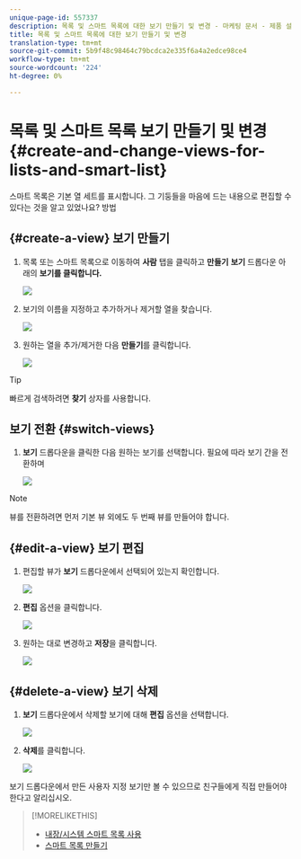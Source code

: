 ```yaml
---
unique-page-id: 557337
description: 목록 및 스마트 목록에 대한 보기 만들기 및 변경 - 마케팅 문서 - 제품 설명서
title: 목록 및 스마트 목록에 대한 보기 만들기 및 변경
translation-type: tm+mt
source-git-commit: 5b9f48c98464c79bcdca2e335f6a4a2edce98ce4
workflow-type: tm+mt
source-wordcount: '224'
ht-degree: 0%

---
```



# 목록 및 스마트 목록 보기 만들기 및 변경 {#create-and-change-views-for-lists-and-smart-list}

스마트 목록은 기본 열 세트를 표시합니다. 그 기둥들을 마음에 드는 내용으로 편집할 수 있다는 것을 알고 있었나요? 방법

## {#create-a-view} 보기 만들기

1. 목록 또는 스마트 목록으로 이동하여 **사람** 탭을 클릭하고 **만들기** **보기** 드롭다운 아래의 **보기를 클릭합니다.**

   ![](assets/smartlist-createview.png)

1. 보기의 이름을 지정하고 추가하거나 제거할 열을 찾습니다.

   ![](assets/image2014-9-12-11-3a23-3a53.png)

1. 원하는 열을 추가/제거한 다음 **만들기**&#x200B;를 클릭합니다.

   ![](assets/image2014-9-12-11-3a24-3a7.png)

>[!TIP]
>
>빠르게 검색하려면 **찾기** 상자를 사용합니다.

## 보기 전환 {#switch-views}

1. **보기** 드롭다운을 클릭한 다음 원하는 보기를 선택합니다. 필요에 따라 보기 간을 전환하며

   ![](assets/smartlist-customviewchoose.png)

>[!NOTE]
>
> 뷰를 전환하려면 먼저 기본 뷰 외에도 두 번째 뷰를 만들어야 합니다.

## {#edit-a-view} 보기 편집

1. 편집할 뷰가 **보기** 드롭다운에서 선택되어 있는지 확인합니다.

   ![](assets/smartlist-customviewchoose.png)

1. **편집** 옵션을 클릭합니다.

   ![](assets/smartlist-editcustomview.png)

1. 원하는 대로 변경하고 **저장**&#x200B;을 클릭합니다.

   ![](assets/image2014-9-12-11-3a27-3a19.png)

## {#delete-a-view} 보기 삭제

1. **보기** 드롭다운에서 삭제할 보기에 대해 **편집** 옵션을 선택합니다.

   ![](assets/smartlist-editcustomview.png)

1. **삭제**&#x200B;를 클릭합니다.

   ![](assets/image2014-9-12-11-3a27-3a39.png)

보기 드롭다운에서 만든 사용자 지정 보기만 볼 수 있으므로 친구들에게 직접 만들어야 한다고 알리십시오.

>[!MORELIKETHIS]
>
>* [내장/시스템 스마트 목록 사용](/help/marketo/product-docs/core-marketo-concepts/smart-lists-and-static-lists/using-smart-lists/use-built-in-system-smart-lists.md)
>* [스마트 목록 만들기](/help/marketo/product-docs/core-marketo-concepts/smart-lists-and-static-lists/creating-a-smart-list/create-a-smart-list.md)

